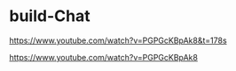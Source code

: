 # build-Chat

https://www.youtube.com/watch?v=PGPGcKBpAk8&t=178s

https://www.youtube.com/watch?v=PGPGcKBpAk8
